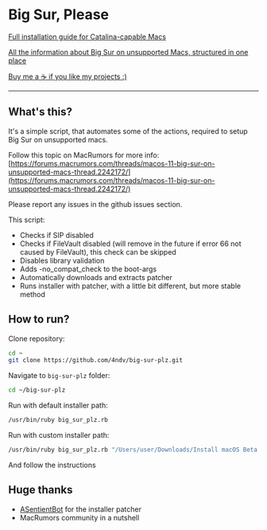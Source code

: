 # Big Sur, Please

[Full installation guide for Catalina-capable Macs](https://medium.com/@andv/how-to-install-big-sur-to-mac-mini-late-2012-9d674b563174)

[All the information about Big Sur on unsupported Macs, structured in one place](https://lynx.pink/big-sur-unsupported-macs-tldr/)

[Buy me a ☕️ if you like my projects :)](https://lynx.pink/buymeacoffee)

----------

## What's this?

It's a simple script, that automates some of the actions, required to setup Big Sur on unsupported macs.

Follow this topic on MacRumors for more info: [https://forums.macrumors.com/threads/macos-11-big-sur-on-unsupported-macs-thread.2242172/](https://forums.macrumors.com/threads/macos-11-big-sur-on-unsupported-macs-thread.2242172/)

Please report any issues in the github issues section.

This script:

- Checks if SIP disabled
- Checks if FileVault disabled (will remove in the future if error 66 not caused by FileVault), this check can be skipped
- Disables library validation
- Adds -no_compat_check to the boot-args
- Automatically downloads and extracts patcher
- Runs installer with patcher, with a little bit different, but more stable method

## How to run?

Clone repository:

```bash
cd ~
git clone https://github.com/4ndv/big-sur-plz.git
```

Navigate to `big-sur-plz` folder:

```bash
cd ~/big-sur-plz
```

Run with default installer path:

```bash
/usr/bin/ruby big_sur_plz.rb
```

Run with custom installer path:

```bash
/usr/bin/ruby big_sur_plz.rb "/Users/user/Downloads/Install macOS Beta.app"
```

And follow the instructions

## Huge thanks

- [ASentientBot](https://forums.macrumors.com/members/asentientbot.1135186/) for the installer patcher
- MacRumors community in a nutshell
